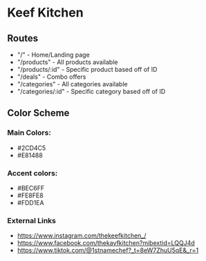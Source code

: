 # Keef Kitchen

## Routes
- "/" - Home/Landing page
- "/products" - All products available
- "/products/:id" - Specific product based off of ID
- "/deals" - Combo offers
- "/categories" - All categories available
- "/categories/:id" - Specific category based off of ID

## Color Scheme

### Main Colors:
- #2CD4C5
- #E81488

### Accent colors:
- #BEC6FF
- #FE8FE8
- #FDD1EA

### External Links
- https://www.instagram.com/thekeefkitchen_/
- https://www.facebook.com/thekayfkitchen?mibextid=LQQJ4d
- https://www.tiktok.com/@1stnamechef?_t=8eW7ZhuU5qE&_r=1

